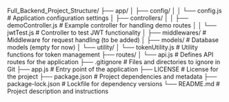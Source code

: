 Full_Backend_Project_Structure/
├── app/
│   ├── config/
│   │   └── config.js             # Application configuration settings
│   ├── controllers/
│   │   ├── demoController.js     # Example controller for handling demo routes
│   │   └── jwtTest.js            # Controller to test JWT functionality
│   ├── middlewares/              # Middleware for request handling (to be added)
│   ├── models/                   # Database models (empty for now)
│   └── utility/
│       └── tokenUtility.js       # Utility functions for token management
├── routes/
│   └── api.js                    # Defines API routes for the application
├── .gitignore                    # Files and directories to ignore in Git
├── app.js                        # Entry point of the application
├── LICENSE                       # License for the project
├── package.json                  # Project dependencies and metadata
├── package-lock.json             # Lockfile for dependency versions
└── README.md                     # Project description and instructions
